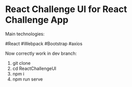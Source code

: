 # React Challenge UI for React Challenge App

Main technologies:

#React
#Webpack
#Bootstrap
#axios

Now correctly work in dev branch:

1. git clone
2. cd ReactChallengeUI
3. npm i
4. npm run serve
